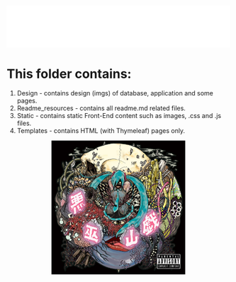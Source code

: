 <div align="center">
    <img src="readme_resources/full-glitch-navigation-resources.svg" alt="css-in-readme">
</div>

# This folder contains:
 1. Design - contains design (imgs) of database, application and some pages.
 2. Readme_resources - contains all readme.md related files.
 3. Static - contains static Front-End content such as images, .css and .js files.
 4. Templates - contains HTML (with Thymeleaf) pages only.

<div align="center" >
    <img src="readme_resources/Cover.jpg" alt="Warufuzake cover" width="60%" height="50%">
</div>
